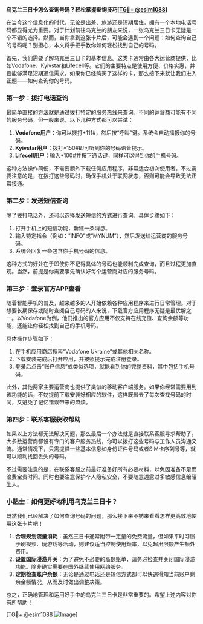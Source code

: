 **乌克兰三日卡怎么查询号码？轻松掌握查询技巧[[TG💪+ @esim1088](https://t.me/s/esim1088)]**

在当今这个信息化的时代，无论是出差、旅游还是短期居住，拥有一个本地电话号码都显得尤为重要。对于计划前往乌克兰的朋友来说，一张乌克兰三日卡无疑是一个不错的选择。然而，当你拿到这张卡片后，可能会遇到一个问题：如何查询自己的号码呢？别担心，本文将手把手教你如何轻松找到自己的号码。

首先，我们需要了解乌克兰三日卡的基本信息。这类卡通常由各大运营商提供，比如Vodafone、Kyivstar和Lifecell等。它们的主要特点是使用方便、价格实惠，并且能够满足短期通信需求。如果你已经购买了这样的卡，那么接下来就让我们进入正题——如何查询你的号码。

### **第一步：拨打电话查询**

最简单直接的方法就是通过拨打特定的服务热线来查询。不同的运营商可能有不同的服务号码，但一般来说，以下几种方式都可以尝试：

1. **Vodafone用户**：你可以拨打*111#，然后按“呼叫”键。系统会自动播报你的号码。
2. **Kyivstar用户**：拨打*150#即可听到你的号码语音提示。
3. **Lifecell用户**：输入*100#并按下通话键，同样可以得到你的手机号码。

这种方法操作简便，不需要额外下载任何应用程序，非常适合初次使用者。不过需要注意的是，在拨打这些号码时，确保手机处于联网状态，否则可能会导致无法正常接通。

### **第二步：发送短信查询**

除了拨打电话外，还可以选择发送短信的方式进行查询。具体步骤如下：

1. 打开手机上的短信功能，新建一条消息。
2. 输入特定指令（例如：“INFO”或“MYNUM”），然后发送给运营商的服务号码。
3. 系统会回复一条包含你手机号码的信息。

这种方式的好处在于即使你不记得具体的号码也能顺利完成查询，而且过程更加直观。当然，前提是你需要事先确认好每个运营商对应的服务号码。

### **第三步：登录官方APP查看**

随着智能手机的普及，越来越多的人开始依赖各种应用程序来进行日常管理。对于想要长期保存或随时查阅自己号码的人来说，下载官方应用程序无疑是最优解之一。以Vodafone为例，他们推出的官方应用不仅支持在线充值、查询余额等功能，还能让你轻松找到自己的手机号码。

具体操作步骤如下：
1. 在手机应用商店搜索“Vodafone Ukraine”或其他相关名称。
2. 下载安装完成后打开应用，并按照提示完成注册登录。
3. 登录后点击“账户信息”或类似选项，就能看到你的完整资料，其中包括手机号码。

此外，其他两家主要运营商也提供了类似的移动客户端服务。如果你经常需要用到该功能的话，不妨提前下载安装好相应的软件，这样既省去了每次查找号码的时间，又避免了记忆错误带来的麻烦。

### **第四步：联系客服获取帮助**

如果以上方法都无法解决问题，那么最后一个办法就是直接联系客服寻求帮助了。大多数运营商都设有专门的客户服务热线，你可以拨打这些号码与工作人员沟通交流。通常情况下，只需提供一些基本信息如身份证件号码或者SIM卡序列号等，就可以顺利找回丢失的号码。

不过需要注意的是，在联系客服之前最好准备好所有必要材料，以免因准备不足而浪费宝贵时间。同时也要注意保护个人隐私安全，不要随意透露过多敏感信息给陌生人。

### **小贴士：如何更好地利用乌克兰三日卡？**

既然我们已经解决了如何查询号码的问题，那么接下来不妨来看看怎样更高效地使用这张卡片吧！

1. **合理规划流量消耗**：虽然三日卡通常附带一定量的免费流量，但如果平时习惯于刷视频、玩游戏等活动，则建议适当控制使用频率，以免超出限额产生额外费用。
2. **设置国际漫游开关**：为了避免不必要的高额账单，请务必检查并关闭国际漫游功能。除非确实需要在国外继续使用网络服务。
3. **定期检查账户余额**：无论是通过电话还是短信方式都可以快速得知当前账户剩余金额情况，从而及时做出调整决策。

总之，正确地管理和运用好手中的乌克兰三日卡是非常重要的。希望上述内容对你有所帮助！

[[TG💪+ @esim1088](https://t.me/s/esim1088) ![Image](https://i.postimg.cc/4NQfJmqS/Snipaste-2025-05-13-00-14-12.png)]
